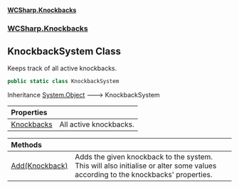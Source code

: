 #### [WCSharp.Knockbacks](README.md 'README')
### [WCSharp.Knockbacks](WCSharp.Knockbacks.md 'WCSharp.Knockbacks')

## KnockbackSystem Class

Keeps track of all active knockbacks.

```csharp
public static class KnockbackSystem
```

Inheritance [System.Object](https://docs.microsoft.com/en-us/dotnet/api/System.Object 'System.Object') &#129106; KnockbackSystem

| Properties | |
| :--- | :--- |
| [Knockbacks](WCSharp.Knockbacks.KnockbackSystem.Knockbacks.md 'WCSharp.Knockbacks.KnockbackSystem.Knockbacks') | All active knockbacks. |

| Methods | |
| :--- | :--- |
| [Add(Knockback)](WCSharp.Knockbacks.KnockbackSystem.Add(WCSharp.Knockbacks.Knockback).md 'WCSharp.Knockbacks.KnockbackSystem.Add(WCSharp.Knockbacks.Knockback)') | Adds the given knockback to the system. This will also initialise or alter some values according to the knockbacks' properties. |
